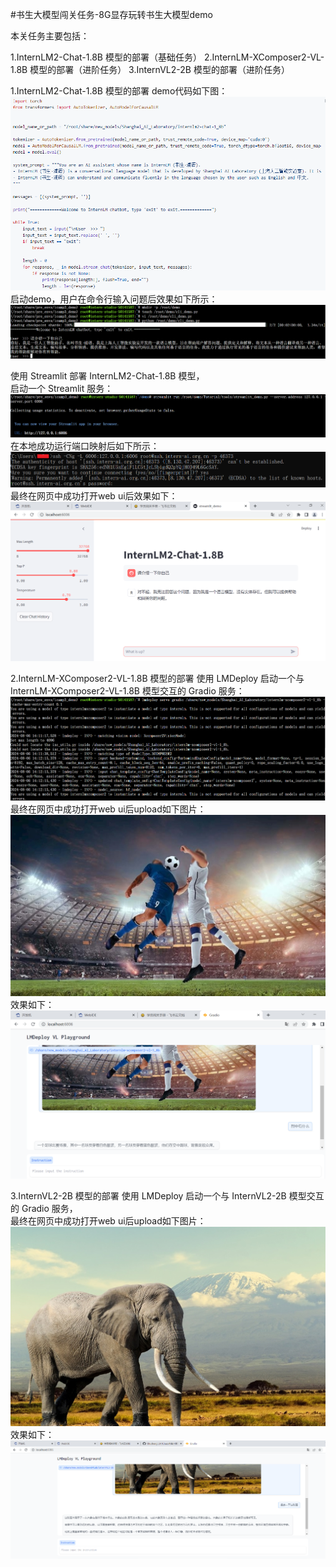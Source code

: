 #书生大模型闯关任务-8G显存玩转书生大模型demo

本关任务主要包括：

1.InternLM2-Chat-1.8B 模型的部署（基础任务）
2.InternLM-XComposer2-VL-1.8B 模型的部署（进阶任务）
3.InternVL2-2B 模型的部署（进阶任务）

1.InternLM2-Chat-1.8B 模型的部署
demo代码如下图：</br>
<img src="img/code.png" /></br>
启动demo，用户在命令行输入问题后效果如下所示：</br>
<img src="img/1.png" /></br>

使用 Streamlit 部署 InternLM2-Chat-1.8B 模型，</br>
启动一个 Streamlit 服务：</br>
<img src="img/2.png" /></br>
在本地成功运行端口映射后如下所示：</br>
<img src="img/3.png" /></br>
最终在网页中成功打开web ui后效果如下：</br>
<img src="img/4.png" />

2.InternLM-XComposer2-VL-1.8B 模型的部署
使用 LMDeploy 启动一个与 InternLM-XComposer2-VL-1.8B 模型交互的 Gradio 服务：</br>
<img src="img/6.png" /></br>
最终在网页中成功打开web ui后upload如下图片：</br>
<img src="img/football.jpg" /></br>
效果如下：</br>
<img src="img/5.png" /></br>

3.InternVL2-2B 模型的部署
使用 LMDeploy 启动一个与 InternVL2-2B 模型交互的 Gradio 服务，</br>
最终在网页中成功打开web ui后upload如下图片：</br>
<img src="img/elephant.jpg" /></br>
效果如下：</br>
<img src="img/7.png" /></br>

